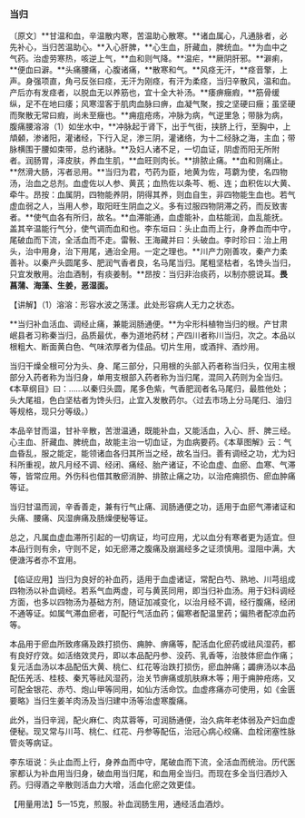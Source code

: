 ### 当归

〔原文〕**甘温和血，辛温散内寒，苦温助心散寒。**诸血属心，凡通脉者，必先补心，当归苦温助心。**入心肝脾，**心生血，肝藏血，脾统血。**为血中之气药。治虚劳寒热，咳逆上气，**血和则气降。**温疟，**厥阴肝邪。**澼痢，**便血曰澼。**头痛腰痛，心腹诸痛，**散寒和气。**风痉无汗，**痉音擎，上声。身强项直，角弓反张曰痉，无汗为刚痉，有汗为柔痉，当归辛散风，温和血。产后亦有发痉者，以脱血无以养筋也，宜十全大补汤。**痿痹癥瘕，**筋骨缓纵，足不在地曰痿；风寒湿客于肌肉血脉曰痹，血凝气聚，按之坚硬曰癥；虽坚硬而聚散无常曰瘕，尚未至癥也。**痈疽疮疡，冲脉为病，气逆里急；带脉为病，腹痛腰溶溶（1）如坐水中，**冲脉起于肾下，出于气街，挟脐上行，至胸中，上頏顙，渗诸阳，灌诸经，下行入足，渗三阴，灌诸络，为十二经脉之海，主血；带脉横围于腰如束带，总约诸脉。**及妇人诸不足，一切血证，阴虚而阳无所附者。润肠胃，泽皮肤，养血生肌，**血旺则肉长。**排脓止痛。**血和则痛止。**然滑大肠，泻者忌用。**当归为君，芍药为臣，地黄为佐，芎藭为使，名四物汤，治血之总剂。血虚佐以人参、黄芪；血热佐以条芩、栀、连；血积佐以大黄、牵牛。昂按：血属阴，四物能养阴，阴得其养，则血自生，非四物能生血也。若气虚血弱之人，当用人参，取阳旺生阴血之义。多有过服四物阴滞之药，而反致害者。**使气血各有所归，故名。**血滞能通，血虚能补，血枯能润，血乱能抚。盖其辛温能行气分，使气调而血和也。李东垣曰：头止血而上行，身养血而中守，尾破血而下流，全活血而不走。雷斅、王海藏并曰：头破血。李时珍曰：治上用头，治中用身，治下用尾，通治全用。一定之理也。**川产力刚善攻，秦产力柔善补。以秦产头圆尾多、肥润气香者良，名马尾当归。尾粗坚枯者，名馋头当归，只宜发散用。治血酒制，有痰姜制。**昂按：当归非治痰药，以制亦臆说耳。**畏菖蒲、海藻、生姜，恶湿面。**

【讲解】（1）溶溶：形容水波之荡漾。此处形容病人无力之状态。

**当归补血活血、调经止痛，兼能润肠通便。**为伞形科植物当归的根。产甘肃岷县者习称秦当归，品质最优，奉为道地药材；产四川者称川当归，次之。本品以根粗大、断面黄白色、气味浓厚者为佳品。切片生用，或酒拌、酒炒用。

当归干燥全根可分为头、身、尾三部分，只用根的头部入药者称当归头，仅用主根部分入药者称为当归身，单用支根部入药者称为当归尾，混同入药则为全当归。《本草纲目》曰：……以秦归头圆，尾多色紫，气香肥润者名马尾归，最胜他处；头大尾祖，色白坚枯者为馋头归，止宜入发散药尔。〈过去市场上分马尾归、油归等规格，现只分等级。）

本品辛甘而温，甘补辛散，苦泄温通，既能补血，又能活血，入心、肝、脾三经。心主血、肝藏血、脾统血，故能主治一切血证，为血病要药。《本草图解》云：气血昏乱，服之能定，能领诸血各归其所当之经，故名当归。善有调经之功，尤为妇科所重视，故凡月经不调、经闭、痛经、胎产诸证，不论血虚、血瘀、血寒、气滞等，皆常应用。外伤科也借其散瘀消肿、排脓止痛之功，以治疮痈损伤、瘀血肿痛等证。

当归甘温而润，辛香善走，兼有行气止痛、润肠通便之功，适用于血瘀气滞诸证和头痛、腰痛、风湿痹痛及肠燥便秘等证。

总之，凡属血虚血滞所引起的一切病证，均可应用，尤以血分有寒者更为适宜。但本品行则有余，守则不足，如无瘀滞之腹痛及崩漏经多之证须慎用。湿阻中满，大便溏泻者亦不宜用。

【临证应用】当归为良好的补血药，适用于血虚诸证，常配白芍、熟地、川芎组成四物汤以补血调经。若系气血两虚，可与黄芪同用，即当归补血汤。用于妇科调经方面，也多以四物汤为基础方剂，随证加减变化，以治月经不调，经行腹痛，经闭不通等证。如属气滞血瘀者，可配行气活血药；偏寒者配温里药；偏热者配凉血药等。

本品用于瘀血所致疼痛及跌打损伤、痈肿、痹痛等，配活血化瘀药或祛风湿药，都有良好疗效。如活络效灵丹，即以本品配丹参、没药、乳香等，治肢体瘀血作痛；复元活血汤以本品配伍大黄、桃仁、红花等治跌打损伤，瘀血肿痛；蠲痹汤以本品配伍羌活、桂枝、秦艽等祛风湿药，治关节痹痛或肌肤麻木等；用于痈肿疮疡，又可配金银花、赤芍、炮山甲等同用，如仙方活命饮。血虚疼痛亦可使用，如《金匮要略》当归生姜羊肉汤及当归建中汤等治虚寒腹痛。

此外，当归辛润，配火麻仁、肉苁蓉等，可润肠通便，治久病年老体弱及产妇血虚便秘。现又常与川芎、桃仁、红花、丹参等配伍，治冠心病心绞痛、血栓闭塞性脉管炎等病证。

李东垣说：头止血而上行，身养血而中守，尾破血而下流，全活血而统治。历代医家都认为补血用当归身，破血用当归尾，和血用全当归。而现在多全当归酒炒入药。归得酒之辛散则活血力大增，活血化瘀之效更佳。

【用量用法】5—15克，煎服。补血润肠生用，通经活血酒炒。
